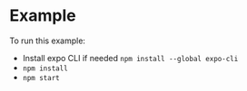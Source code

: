 # Example

To run this example:

- Install expo CLI if needed `npm install --global expo-cli`
- `npm install`
- `npm start`
